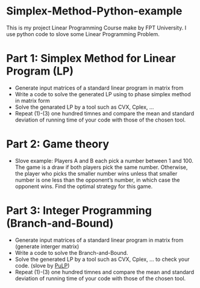 # Simplex-Method-Python-example
This is my project Linear Programming Course make by FPT University. I use python code to slove some Linear Programming Problem.
# Part 1: Simplex Method for Linear Program (LP)
* Generate input matrices of a standard linear program in matrix from
* Write a code to solve the generated LP using to phase simplex method in matrix form
* Solve the genarated LP by a tool such as CVX, Cplex, ...
* Repeat (1)-(3) one hundred timnes and compare the mean and standard deviation of running time of your code with those of the chosen tool.
# Part 2: Game theory
* Slove example: Players A and B each pick a number between 1 and 100. The game is a draw if both players pick the same number. Otherwise, the player who picks the smaller number wins unless that smaller number is one less than the opponent’s number, in which case the opponent wins. Find the optimal strategy for this game.
# Part 3: Integer Programming (Branch-and-Bound)
* Generate input matrices of a standard linear program in matrix from (generate interger matrix)
* Write a code to solve the Branch-and-Bound.
* Solve the generated LP by a tool such as CVX, Cplex, ... to check your code. (slove by [PuLP](https://pypi.org/project/PuLP/))
* Repeat (1)-(3) one hundred timnes and compare the mean and standard deviation of running time of your code with those of the chosen tool.
